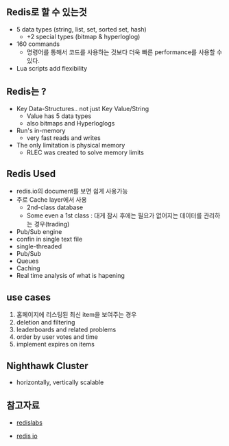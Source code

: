 ## Redis로 할 수 있는것 
- 5 data types (string, list, set, sorted set, hash)
    - +2 special types (bitmap & hyperloglog)
- 160 commands
    - 명령어를 통해서 코드를 사용하는 것보다 더욱 빠른 performance를 사용할 수 있다. 
- Lua scripts add flexibility

## Redis는  ?
- Key Data-Structures.. not just Key Value/String
    - Value has 5 data types
    - also bitmaps and Hyperloglogs
- Run's in-memory
    - very fast reads and writes
- The only limitation is physical memory
    - RLEC was created to solve memory limits

## Redis Used
- redis.io의 document를 보면 쉽게 사용가능
- 주로 Cache layer에서 사용
    - 2nd-class database
    - Some even a 1st class : 대게 잠시 후에는 필요가 없어지는 데이터를 관리하는 경우(trading)
- Pub/Sub engine
- confin in single text file
- single-threaded
- Pub/Sub
- Queues
- Caching
- Real time analysis of what is hapening

## use cases
1. 홈페이지에 리스팅된 최신 item을 보여주는 경우
2. deletion and filtering
3. leaderboards and related problems
4. order by user votes and time
5. implement expires on items



## Nighthawk Cluster
 - horizontally, vertically scalable

## 참고자료
- [redislabs](https://redislabs.com/redis-enterprise-documentation/concepts-architecture/)

- [redis io](https://redis.io/)